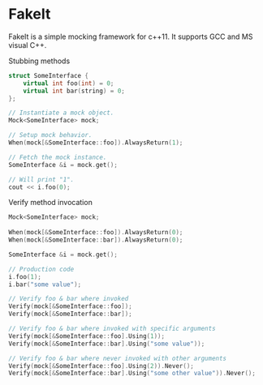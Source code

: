 FakeIt
======

FakeIt is a simple mocking framework for c++11. It supports GCC and MS visual C++.

Stubbing methods
```cpp
struct SomeInterface {
	virtual int foo(int) = 0;
	virtual int bar(string) = 0;
};
```
```cpp
// Instantiate a mock object.
Mock<SomeInterface> mock;

// Setup mock behavior.
When(mock[&SomeInterface::foo]).AlwaysReturn(1);

// Fetch the mock instance.
SomeInterface &i = mock.get();

// Will print "1". 
cout << i.foo(0);


```

Verify method invocation
```cpp
Mock<SomeInterface> mock;
		
When(mock[&SomeInterface::foo]).AlwaysReturn(0);
When(mock[&SomeInterface::bar]).AlwaysReturn(0);

SomeInterface &i = mock.get();

// Production code
i.foo(1);
i.bar("some value");

// Verify foo & bar where invoked
Verify(mock[&SomeInterface::foo]);
Verify(mock[&SomeInterface::bar]);

// Verify foo & bar where invoked with specific arguments
Verify(mock[&SomeInterface::foo].Using(1));
Verify(mock[&SomeInterface::bar].Using("some value"));

// Verify foo & bar where never invoked with other arguments
Verify(mock[&SomeInterface::foo].Using(2)).Never();
Verify(mock[&SomeInterface::bar].Using("some other value")).Never();
```
